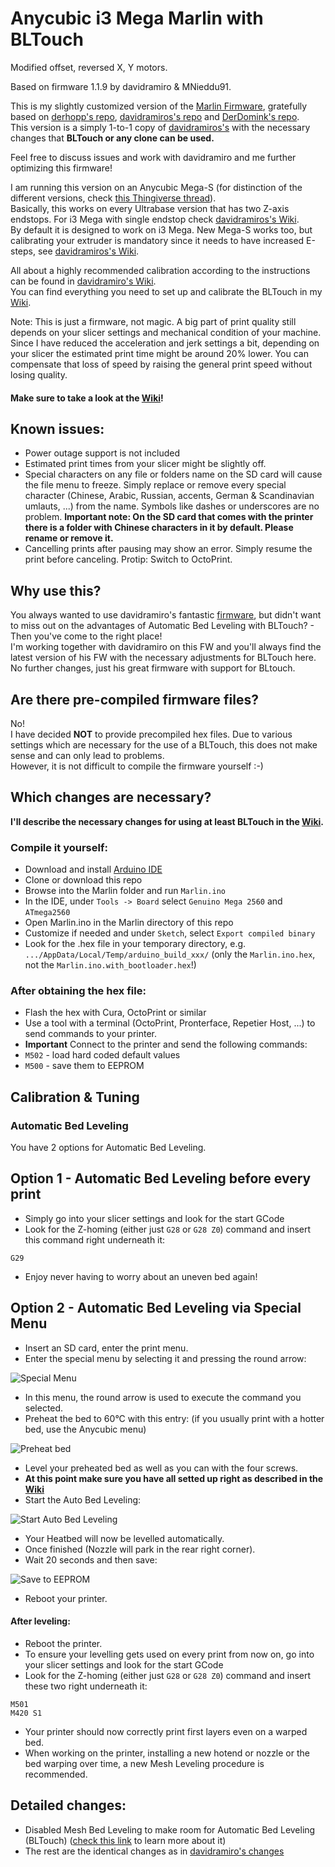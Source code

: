 # Anycubic i3 Mega Marlin with BLTouch 
Modified offset, reversed X, Y motors.

Based on firmware 1.1.9 by davidramiro & MNieddu91. 

This is my slightly customized version of the [Marlin Firmware](https://github.com/MarlinFirmware/Marlin), gratefully based on [derhopp's repo](https://github.com/derhopp/Marlin-with-Anycubic-i3-Mega-TFT), [davidramiros's repo](https://github.com/davidramiro/Marlin-AI3M) and [DerDomink's repo](https://github.com/DerDominik/Marlin-AnycubicI3Mega-BLTouch).  
This version is a simply 1-to-1 copy of [davidramiros's](https://github.com/davidramiro/Marlin-AI3M) with the necessary changes that **BLTouch or any clone can be used.**

Feel free to discuss issues and work with davidramiro and me further optimizing this firmware!

I am running this version on an Anycubic Mega-S (for distinction of the different versions, check [this Thingiverse thread](https://www.thingiverse.com/groups/anycubic-i3-mega/forums/general/topic:27064)).  
Basically, this works on every Ultrabase version that has two Z-axis endstops. For i3 Mega with single endstop check [davidramiros's Wiki](https://github.com/davidramiro/Marlin-AI3M/wiki/Customization-&-Compiling#single-z-endstop).   
By default it is designed to work on i3 Mega. New Mega-S works too, but calibrating your extruder is mandatory since it needs to have increased E-steps, see [davidramiros's Wiki](https://github.com/davidramiro/Marlin-AI3M/wiki/Customization-&-Compiling#mega-s).

All about a highly recommended calibration according to the instructions can be found in [davidramiro's Wiki](https://github.com/davidramiro/Marlin-AI3M/wiki/Calibration/).  
You can find everything you need to set up and calibrate the BLTouch in my [Wiki](https://github.com/MNieddu91/Marlin-AI3M-BLTouch/wiki).  

Note: This is just a firmware, not magic. A big part of print quality still depends on your slicer settings and mechanical condition of your machine. Since I have reduced the acceleration and jerk settings a bit, depending on your slicer the estimated print time might be around 20% lower. You can compensate that loss of speed by raising the general print speed without losing quality.

#### Make sure to take a look at the [Wiki](https://github.com/MNieddu91/Marlin-AI3M-BLTouch/wiki)!

## Known issues:

- Power outage support is not included
- Estimated print times from your slicer might be slightly off.
- Special characters on any file or folders name on the SD card will cause the file menu to freeze. Simply replace or remove every special character (Chinese, Arabic, Russian, accents, German & Scandinavian umlauts, ...) from the name. Symbols like dashes or underscores are no problem.
**Important note: On the SD card that comes with the printer there is a folder with Chinese characters in it by default. Please rename or remove it.**
- Cancelling prints after pausing may show an error. Simply resume the print before canceling. Protip: Switch to OctoPrint.

## Why use this?

You always wanted to use davidramiro's fantastic [firmware](https://github.com/davidramiro/Marlin-AI3M/), but didn't want to miss out on the advantages of Automatic Bed Leveling with BLTouch? - Then you've come to the right place!  
I'm working together with davidramiro on this FW and you'll always find the latest version of his FW with the necessary adjustments for BLTouch here. No further changes, just his great firmware with support for BLtouch.

## Are there pre-compiled firmware files?

No!  
I have decided **NOT** to provide precompiled hex files. Due to various settings which are necessary for the use of a BLTouch, this does not make sense and can only lead to problems.  
However, it is not difficult to compile the firmware yourself :-)

## Which changes are necessary?

**I'll describe the necessary changes for using at least BLTouch in the [Wiki](https://github.com/MNieddu91/Marlin-AI3M-BLTouch/wiki).**

### Compile it yourself:

- Download and install [Arduino IDE](https://www.arduino.cc/en/main/software)
- Clone or download this repo
- Browse into the Marlin folder and run `Marlin.ino`
- In the IDE, under `Tools -> Board` select `Genuino Mega 2560` and `ATmega2560`
- Open Marlin.ino in the Marlin directory of this repo
- Customize if needed and under `Sketch`, select `Export compiled binary`
- Look for the .hex file in your temporary directory, e.g. `.../AppData/Local/Temp/arduino_build_xxx/` (only the `Marlin.ino.hex`, not the `Marlin.ino.with_bootloader.hex`!)

### After obtaining the hex file:

- Flash the hex with Cura, OctoPrint or similar
- Use a tool with a terminal (OctoPrint, Pronterface, Repetier Host, ...) to send commands to your printer.
- **Important** Connect to the printer and send the following commands:
- `M502` - load hard coded default values
- `M500` - save them to EEPROM

## Calibration & Tuning

### Automatic Bed Leveling

You have 2 options for Automatic Bed Leveling.

## Option 1 - Automatic Bed Leveling before every print

- Simply go into your slicer settings and look for the start GCode
- Look for the Z-homing (either just `G28` or `G28 Z0`) command and insert this command right underneath it:
```
G29
```
- Enjoy never having to worry about an uneven bed again!

## Option 2 - Automatic Bed Leveling via Special Menu

- Insert an SD card, enter the print menu.
- Enter the special menu by selecting it and pressing the round arrow:

![Special Menu][menu]

- In this menu, the round arrow is used to execute the command you selected.
- Preheat the bed to 60°C with this entry: (if you usually print with a hotter bed, use the Anycubic menu)

![Preheat bed][preheat]

- Level your preheated bed as well as you can with the four screws.  
- **At this point make sure you have all setted up right as described in the [Wiki](https://github.com/MNieddu91/Marlin-AI3M-BLTouch/wiki)**
- Start the Auto Bed Leveling:

![Start Auto Bed Leveling][start]

- Your Heatbed will now be levelled automatically.
- Once finished (Nozzle will park in the rear right corner).
- Wait 20 seconds and then save:

![Save to EEPROM][save]

- Reboot your printer.

[menu]: https://kore.cc/i3mega/download/images/blt/readme/menu.JPG "Special Menu"
[preheat]: https://kore.cc/i3mega/download/images/blt/readme/preheat.JPG "Preheat 60C"
[start]: https://kore.cc/i3mega/download/images/blt/readme/start.JPG "Start Auto leveling"
[save]: https://kore.cc/i3mega/download/images/blt/readme/save.JPG "Save to EEPROM"

#### After leveling:

- Reboot the printer.
- To ensure your levelling gets used on every print from now on, go into your slicer settings and look for the start GCode
- Look for the Z-homing (either just `G28` or `G28 Z0`) command and insert these two right underneath it:
```
M501
M420 S1
```
- Your printer should now correctly print first layers even on a warped bed.
- When working on the printer, installing a new hotend or nozzle or the bed warping over time, a new Mesh Leveling procedure is recommended.

## Detailed changes:

- Disabled Mesh Bed Leveling to make room for Automatic Bed Leveling (BLTouch) ([check this link](http://marlinfw.org/docs/features/auto_bed_leveling.html) to learn more about it)
- The rest are the identical changes as in [davidramiro's changes](https://github.com/davidramiro/Marlin-AI3M#detailed-changes)
